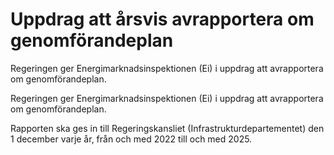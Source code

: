 # Uppdrag att årsvis avrapportera om genomförandeplan

Regeringen ger Energimarknadsinspektionen (Ei) i uppdrag att avrapportera om genomförandeplan.

Regeringen ger Energimarknadsinspektionen (Ei) i uppdrag att avrapportera om genomförandeplan.

Rapporten ska ges in till Regeringskansliet (Infrastrukturdepartementet) den 1 december varje år, från och med 2022 till och med 2025.
